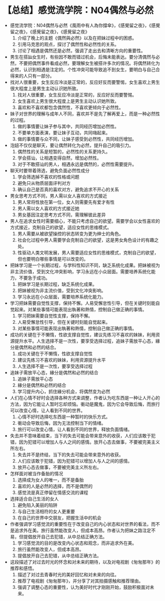 # 【总结】感觉流学院：N04偶然与必然

-   感觉流学院：N04偶然与必然《風雨中有人為你撐傘》，《感覺留之夜》，《感覺留之夜》，《感覺留之夜》，《感覺留之夜》
    1.  介绍了晚上的主题《偶然與必然》以及在把妹过程中的困惑。
    2.  引用马克思的观点，探讨了偶然性和必然性的关系。
    3.  讨论了相遇是偶然还是必然，强调了走出去和清晰方向的重要性。
-   男生在搭訕女生时，有些因不敢而错过机会，后悔未能表达。要分清偶然与必然，不要把偶然事件看成必然，要理解女生被搭许多次的情况。将偶然转化为必然，认识到相遇是注定的。个性冲突可能导致追不到女生，要明白与自己合得来的人只有一部分。
-   找对人很重要，女生反应冷淡是正常的，反应好反而要警惕，女生喜欢上男生很大程度上是男生主动认识她所致。
    1.  找对人很重要，女生反应冷淡是正常的，反应好反而要警惕。
    2.  女生喜欢上男生很大程度上是男生主动认识她所致。
    3.  喜欢和不喜欢都包含偶然性，不喜欢更倾向于必然性。
-   妹子对世界的理解与成年人不同，喜欢并不是先了解再爱上，而是一种必然性的过程。
    1.  做的事情要让妹子参与其中，共同经历增加必然性。
    2.  不要单方面表演，要让妹子互动，共同嗨起来。
    3.  做的事情要与众不同，让妹子感受到必然性，共同经历增加。
-   泡妞不仅仅是聊天，要让偶然转化为必然，提升自己的吸引力。
    1.  偶然性的关系是短暂的，必然性的关系更持久。
    2.  学会搭讪，让相遇变得自然，增加必然性。
    3.  对于不敢搭讪的男人，相遇永远是偶然的，必然性需要提升。
-   聊天时要带着筛选，避免负面必然性成分
    1.  学会筛选掉不喜欢的性格或问题
    2.  避免只从物质层面评判对方
    3.  确认自己是否真的喜欢对方，避免追求不开心的关系
-   男女思考方式不同，男人需以女人喜欢的方式接近
    1.  男人常将性放在第一位，女人则需要先有爱才有性
    2.  男人需以女人喜欢的方式接近她
    3.  男女基因注定思考方式不同，需理解彼此差异
-   男人在追求女性时需要细心，不能只考虑自己的欲望。需要学会以女性喜欢的方式接近，克制自己的欲望，适应女性的思维模式。
    1.  男人需要从被欲望操控的状态转变为更为绅士的角色。
    2.  社会化过程中男人需要学会克制自己的欲望，这是男女角色设计的有趣之处。
    3.  性驱动人类文明发展，男人需要适应女性的思维模式，克制自己的欲望，但也要明白哪些事情是可以改变的。
-   把妹学习是一个长期过程，与学科性知识不同，缺乏系统化成果。把妹被视为非主流价值，受到文化冲突影响，学习永远在小众层面。需要培养系统化能力，不要急于成功。
    1.  把妹学习是长期过程，缺乏系统化成果。
    2.  把妹被视为非主流价值，受到文化冲突影响。
    3.  学习永远在小众层面，需要培养系统化能力。
-   学习把妹需要自觉性支撑，保持不懈。人易受懈怠性引导，但在关键时刻能自觉起来。对某些事情可能表现出執著和熱情，控制自己做正确的事情。
    1.  学习把妹需要自觉性支撑，保持不懈。
    2.  人易受懈怠性引导，但在关键时刻能自觉起来。
    3.  对某些事情可能表现出執著和熱情，控制自己做正确的事情。
-   成功的关键在于不懒惰，性欲支撑自觉性，建议先练习不喜欢的妹妹，利用资源提升水平。人生选择不是一次性，要享受选择过程，追妹子需放平心态，緣分是偶然和必然的结合。
    1.  成功关键在于不懒惰，性欲支撑自觉性
    2.  建议先练习不喜欢的妹妹，利用资源提升水平
    3.  人生选择不是一次性，要享受选择过程
-   追妹子需放平心态，緣分是偶然和必然的结合
    1.  追妹子需放平心态
    2.  緣分是偶然和必然的结合
    3.  学习提升内心，抓住緣分机会，将偶然变为必然
-   人们在心情不好时会选择各种方式来调整，作者认为吃东西是一种让人开心的方法，因为它能让人暂时忘却烦恼。衝动是魔鬼，因为它会导致后悔，而旅行可以改变心情，让人看到不同的世界。
    1.  心情不好时选择吃东西是一种暂时的快乐方式。
    2.  衝动会导致后悔，因为无法控制当下的情绪。
    3.  旅行可以改变心情，让人看到不同的世界，释放负面情绪。
-   失去并不意味着结束，当下的失去可能会带来意外的收获，人们应该敢于犯错，因为犯错可以增加人与人之间的感情。放开心态去做事，不要被完美主义所左右。
    1.  失去并不是终结，当下的失去可能会带来意外的收获。
    2.  人们应该敢于犯错，因为犯错可以增加人与人之间的感情。
    3.  放开心态去做事，不要被完美主义所左右。
-   怎样面对被当作备胎的情况
    1.  选择成为女人的唯一，而不是备胎
    2.  喜欢的人是必然的选择，而不是偶然的
    3.  感觉流是真正停留在情感交流的课程
-   选择适合自己生活的女人
    1.  避免陷入美丽的陷阱
    2.  与自己生活相符的女人更重要
    3.  在自己的世界中交朋友，把握生活中的机会
-   作者强调学习感觉流的重要性在于改变自己的内心状态和对世界的看法，而不是追求外在美。旅行虽然能改变人，但成本高昂。作者认为把妹之路注定不易，但提倡放开自己去犯错，从中总结正确方法。
    1.  学习感觉流的目的是改变内心状态和观念，而非追求外在美。
    2.  旅行虽然能改变人，但成本高昂。
    3.  提倡放开自己去犯错，从中总结正确方法。
-   这段描述了对过去时光的怀念和对未来的期待，以及对电视剧《匆匆那年》的推荐和感悟。
    1.  描述了对过去青春时光的美好回忆和对未来的向往。
    2.  推荐了电视剧《匆匆那年》，并分享了对其拍摄感触和推荐理由。
    3.  强调了调整心态的重要性，认为美好时代才刚刚开始，鼓励积极面对未来。